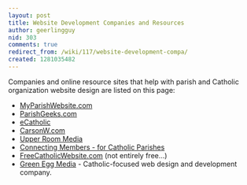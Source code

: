 ```yaml
---
layout: post
title: Website Development Companies and Resources
author: geerlingguy
nid: 303
comments: true
redirect_from: /wiki/117/website-development-compa/
created: 1281035482
---
```

Companies and online resource sites that help with parish and Catholic organization&nbsp;website design are listed on this page:

<ul>
	<li><a href="http://myparishwebsite.com">MyParishWebsite.com</a></li>
	<li><a href="http://parishgeeks.com/">ParishGeeks.com</a></li>
	<li><a href="http://www.ecatholicwebsites.com/">eCatholic</a></li>
	<li><a href="http://carsonw.com/">CarsonW.com</a></li>
	<li><a href="http://upperroommedia.com/">Upper Room Media</a></li>
	<li><a href="http://www.catholicchurchwebsites.com/site/">Connecting Members - for Catholic Parishes</a></li>
	<li><a href="http://www.freecatholicwebsite.com/">FreeCatholicWebsite.com</a> (not entirely free...)</li>
	<li><a href="http://www.greeneggmedia.com">Green Egg Media</a> - Catholic-focused web design and development company.</li>
</ul>

